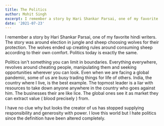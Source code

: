 ```yaml
---
title: The Politics
author: Mohit Singh
excerpt: I remember a story by Hari Shankar Parsai, one of my favorite hindi writers. The story was around election in jungle and sheep choosing wolves for their protection.
date: '2021-07-23'
---
```


I remember a story by Hari Shankar Parsai, one of my favorite hindi writers. The story was around election in jungle and sheep choosing wolves for their protection. The wolves ended up creating rules around consuming sheep according to their own comfort. Politics today is exactly the same.

Politics isn't something you can limit in boundaries. Everything everywhere, revolves around cheating people, manipulating them and seeking opportunities wherever you can look. Even when we are facing a global pandemic, some of us are busy trading things for life of others. India, the country where I live, is the best example. The topmost leader is a liar with resources to take down anyone anywhere in the country who goes against him. The businesses their are like lice. The global ones see it as market they can extract value ( blood precisely ) from.

I have no clue why but looks the creator of us has stopped supplying responsibility and generosity with power. I love this world but I hate politics since the definition have been altered completely.
